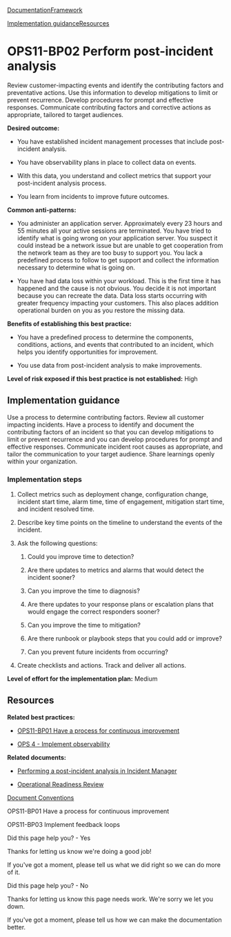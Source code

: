 [Documentation](/index.html)[Framework](welcome.html)

[Implementation guidance](#implementation-guidance)[Resources](#resources)

# OPS11-BP02 Perform post-incident analysis

Review customer-impacting events and identify the contributing factors and preventative actions. Use this information to develop mitigations to limit or prevent recurrence. Develop procedures for prompt and effective responses. Communicate contributing factors and corrective actions as appropriate, tailored to target audiences.

**Desired outcome:**

* You have established incident management processes that include post-incident analysis.

* You have observability plans in place to collect data on events.

* With this data, you understand and collect metrics that support your post-incident analysis process.

* You learn from incidents to improve future outcomes.

**Common anti-patterns:**

* You administer an application server. Approximately every 23 hours and 55 minutes all your active sessions are terminated. You have tried to identify what is going wrong on your application server. You suspect it could instead be a network issue but are unable to get cooperation from the network team as they are too busy to support you. You lack a predefined process to follow to get support and collect the information necessary to determine what is going on.

* You have had data loss within your workload. This is the first time it has happened and the cause is not obvious. You decide it is not important because you can recreate the data. Data loss starts occurring with greater frequency impacting your customers. This also places addition operational burden on you as you restore the missing data.

**Benefits of establishing this best practice:**

* You have a predefined process to determine the components, conditions, actions, and events that contributed to an incident, which helps you identify opportunities for improvement.

* You use data from post-incident analysis to make improvements.

**Level of risk exposed if this best practice is not established:** High

## Implementation guidance

Use a process to determine contributing factors. Review all customer impacting incidents. Have a process to identify and document the contributing factors of an incident so that you can develop mitigations to limit or prevent recurrence and you can develop procedures for prompt and effective responses. Communicate incident root causes as appropriate, and tailor the communication to your target audience. Share learnings openly within your organization.

### Implementation steps

1. Collect metrics such as deployment change, configuration change, incident start time, alarm time, time of engagement, mitigation start time, and incident resolved time.

2. Describe key time points on the timeline to understand the events of the incident.

3. Ask the following questions:

   1. Could you improve time to detection?

   2. Are there updates to metrics and alarms that would detect the incident sooner?

   3. Can you improve the time to diagnosis?

   4. Are there updates to your response plans or escalation plans that would engage the correct responders sooner?

   5. Can you improve the time to mitigation?

   6. Are there runbook or playbook steps that you could add or improve?

   7. Can you prevent future incidents from occurring?

4. Create checklists and actions. Track and deliver all actions.

**Level of effort for the implementation plan:** Medium

## Resources

**Related best practices:**

* [OPS11-BP01 Have a process for continuous improvement](./ops_evolve_ops_process_cont_imp.html)

* [OPS 4 - Implement observability](https://docs.aws.amazon.com/wellarchitected/latest/operational-excellence-pillar/implement-observability.html)

**Related documents:**

* [Performing a post-incident analysis in Incident Manager](https://docs.aws.amazon.com/incident-manager/latest/userguide/analysis.html)

* [Operational Readiness Review](https://docs.aws.amazon.com/wellarchitected/latest/operational-readiness-reviews/iteration.html)


[Document Conventions](/general/latest/gr/docconventions.html)

OPS11-BP01 Have a process for continuous improvement

OPS11-BP03 Implement feedback loops

Did this page help you? - Yes

Thanks for letting us know we're doing a good job!

If you've got a moment, please tell us what we did right so we can do more of it.

Did this page help you? - No

Thanks for letting us know this page needs work. We're sorry we let you down.

If you've got a moment, please tell us how we can make the documentation better.</awsdocs-view></awsui-app-layout>